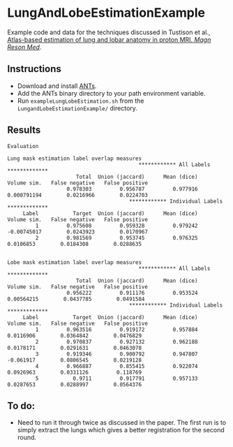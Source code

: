 # LungAndLobeEstimationExample

Example code and data for the techniques discussed in
Tustison et al., [Atlas-based estimation of lung and lobar anatomy in proton MRI. _Magn Reson Med_](http://www.ncbi.nlm.nih.gov/pubmed/26222827).

## Instructions

* Download and install [ANTs](https://github.com/stnava/ANTs).
* Add the ANTs binary directory to your path environment variable.
* Run ``exampleLungLobeEstimation.sh`` from the ``LungandLobeEstimationExample/`` directory.

## Results

```
Evaluation

Lung mask estimation label overlap measures
                                          ************ All Labels *************
                      Total  Union (jaccard)      Mean (dice)      Volume sim.   False negative   False positive
                   0.978303         0.956787         0.977916      0.000791194        0.0216966        0.0224703
                                       ************ Individual Labels *************
     Label           Target  Union (jaccard)      Mean (dice)      Volume sim.   False negative   False positive
         1         0.975608         0.959328         0.979242      -0.00745017        0.0243923        0.0170967
         2         0.981569         0.953745         0.976325        0.0106853        0.0184308        0.0288635


Lobe mask estimation label overlap measures
                                          ************ All Labels *************
                      Total  Union (jaccard)      Mean (dice)      Volume sim.   False negative   False positive
                   0.956222         0.911176         0.953524       0.00564215        0.0437785        0.0491584
                                       ************ Individual Labels *************
     Label           Target  Union (jaccard)      Mean (dice)      Volume sim.   False negative   False positive
         1         0.963516         0.919172         0.957884        0.0116906        0.0364842        0.0476829
         2         0.970837         0.927132         0.962188        0.0178171        0.0291631        0.0463078
         3         0.919346         0.900792         0.947807        -0.061917        0.0806545        0.0219128
         4         0.966887         0.855415         0.922074        0.0926963        0.0331126         0.118769
         5           0.9711         0.917791         0.957133        0.0287653        0.0288997        0.0564376
```

## To do:

* Need to run it through twice as discussed in the paper.  The first run is to simply extract the lungs which gives a better registration for the second round.
